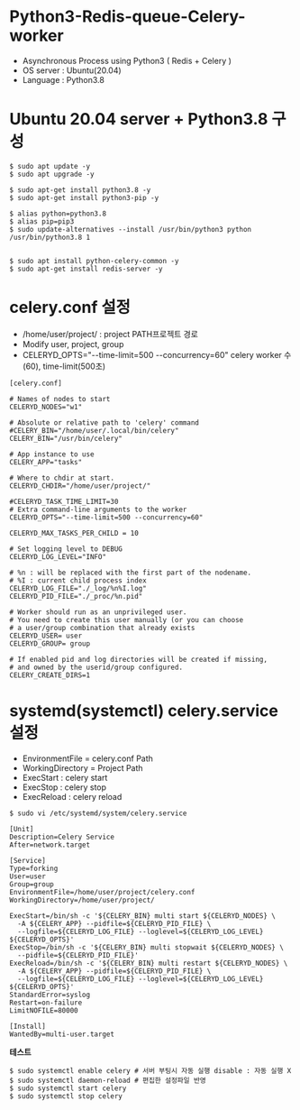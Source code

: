 # Python3-Redis-queue-Celery-worker
- Asynchronous Process using Python3 ( Redis + Celery )
- OS server : Ubuntu(20.04)
- Language : Python3.8


# Ubuntu 20.04 server +  Python3.8 구성
```
$ sudo apt update -y
$ sudo apt upgrade -y

$ sudo apt-get install python3.8 -y
$ sudo apt-get install python3-pip -y

$ alias python=python3.8
$ alias pip=pip3
$ sudo update-alternatives --install /usr/bin/python3 python /usr/bin/python3.8 1


$ sudo apt install python-celery-common -y
$ sudo apt-get install redis-server -y
```

# celery.conf 설정
- /home/user/project/ : project PATH프로젝트 경로
- Modify user, project, group 
- CELERYD_OPTS="--time-limit=500 --concurrency=60" celery worker 수(60), time-limit(500초)

```
[celery.conf]
  
# Names of nodes to start
CELERYD_NODES="w1"

# Absolute or relative path to 'celery' command
#CELERY_BIN="/home/user/.local/bin/celery"
CELERY_BIN="/usr/bin/celery"

# App instance to use
CELERY_APP="tasks"

# Where to chdir at start.
CELERYD_CHDIR="/home/user/project/"

#CELERYD_TASK_TIME_LIMIT=30
# Extra command-line arguments to the worker
CELERYD_OPTS="--time-limit=500 --concurrency=60"

CELERYD_MAX_TASKS_PER_CHILD = 10

# Set logging level to DEBUG
CELERYD_LOG_LEVEL="INFO"

# %n : will be replaced with the first part of the nodename.
# %I : current child process index
CELERYD_LOG_FILE="./_log/%n%I.log"
CELERYD_PID_FILE="./_proc/%n.pid"

# Worker should run as an unprivileged user.
# You need to create this user manually (or you can choose
# a user/group combination that already exists
CELERYD_USER= user
CELERYD_GROUP= group

# If enabled pid and log directories will be created if missing,
# and owned by the userid/group configured.
CELERY_CREATE_DIRS=1          

```
# systemd(systemctl) celery.service 설정
- EnvironmentFile = celery.conf Path 
- WorkingDirectory = Project Path
- ExecStart : celery start
- ExecStop : celery stop
- ExecReload : celery reload
```
$ sudo vi /etc/systemd/system/celery.service
```
```
[Unit]
Description=Celery Service
After=network.target

[Service]
Type=forking
User=user
Group=group
EnvironmentFile=/home/user/project/celery.conf
WorkingDirectory=/home/user/project/

ExecStart=/bin/sh -c '${CELERY_BIN} multi start ${CELERYD_NODES} \
  -A ${CELERY_APP} --pidfile=${CELERYD_PID_FILE} \
  --logfile=${CELERYD_LOG_FILE} --loglevel=${CELERYD_LOG_LEVEL} ${CELERYD_OPTS}'
ExecStop=/bin/sh -c '${CELERY_BIN} multi stopwait ${CELERYD_NODES} \
  --pidfile=${CELERYD_PID_FILE}'
ExecReload=/bin/sh -c '${CELERY_BIN} multi restart ${CELERYD_NODES} \
  -A ${CELERY_APP} --pidfile=${CELERYD_PID_FILE} \
  --logfile=${CELERYD_LOG_FILE} --loglevel=${CELERYD_LOG_LEVEL} ${CELERYD_OPTS}'
StandardError=syslog
Restart=on-failure
LimitNOFILE=80000

[Install]
WantedBy=multi-user.target
```
  
**테스트**
```
$ sudo systemctl enable celery # 서버 부팅시 자동 실행 disable : 자동 실행 X
$ sudo systemctl daemon-reload # 편집한 설정파일 반영
$ sudo systemctl start celery 
$ sudo systemctl stop celery
```

